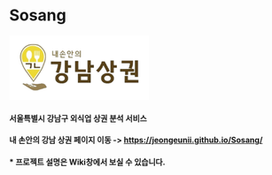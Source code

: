 # Sosang

<img src="https://github.com/jeongeunii/Sosang/blob/master/images/상권_로고(배경없음).png" width="50%" height="50%" alt="로고"></img>
#### 서울특별시 강남구 외식업 상권 분석 서비스
#### 내 손안의 강남 상권 페이지 이동 -> https://jeongeunii.github.io/Sosang/  
#### * 프로젝트 설명은 Wiki창에서 보실 수 있습니다.
